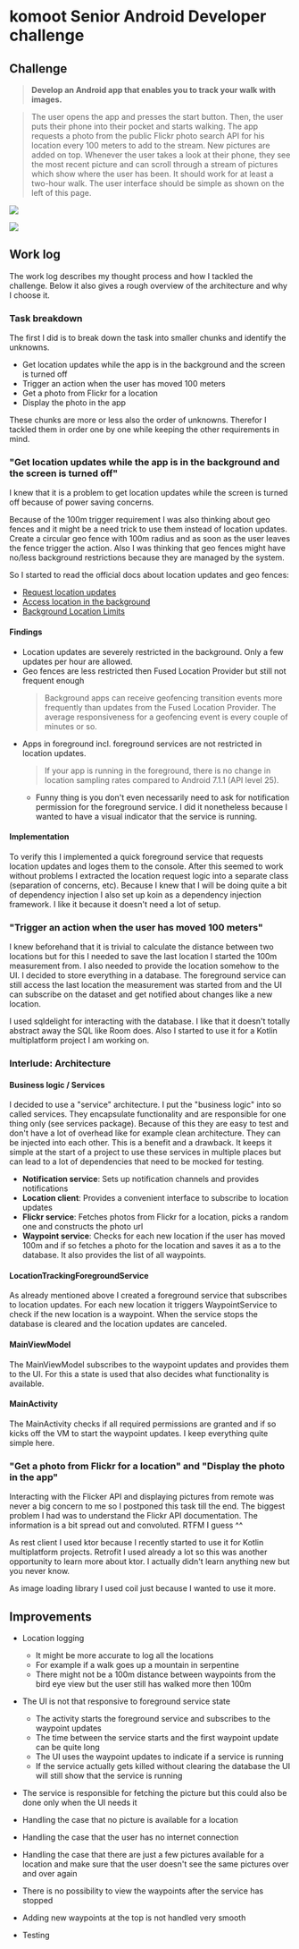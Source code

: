 # komoot Senior Android Developer challenge

## Challenge

> **Develop an Android app that enables you to track your walk with images.**

> The user opens the app and presses the start button. Then, the user puts their phone into their
> pocket and starts walking. The app requests a photo from the public Flickr photo search API for
> his location every 100 meters to add to the stream. New pictures are added on top. Whenever the
> user takes a look at their phone, they see the most recent picture and can scroll through a stream
> of pictures which show where the user has been. It should work for at least a two-hour walk.
> The user interface should be simple as shown on the left of this page.


![](pics/slide1.png)

![](pics/slide2.png)

## Work log

The work log describes my thought process and how I tackled the challenge. Below it also gives a
rough overview of the architecture and why I choose it.

### Task breakdown

The first I did is to break down the task into smaller chunks and identify the unknowns.

- Get location updates while the app is in the background and the screen is turned off
- Trigger an action when the user has moved 100 meters
- Get a photo from Flickr for a location
- Display the photo in the app

These chunks are more or less also the order of unknowns. Therefor I tackled them in order one by
one while keeping the other requirements in mind.

### "Get location updates while the app is in the background and the screen is turned off"

I knew that it is a problem to get location updates while the screen is turned off because of power
saving concerns.

Because of the 100m trigger requirement I was also thinking about geo fences and it might be a need
trick to use them instead of location updates. Create a circular geo fence with 100m radius and as
soon as the user leaves the fence trigger the action.
Also I was thinking that geo fences might have no/less background restrictions because they are
managed by the system.

So I started to read the official docs about location updates and geo fences:

- [Request location updates][locUpdates]
- [Access location in the background][backUpdates]
- [Background Location Limits][backLimits]

[locUpdates]: https://developer.android.com/develop/sensors-and-location/location/request-updates

[backUpdates]: https://developer.android.com/develop/sensors-and-location/location/background

[backLimits]: https://developer.android.com/about/versions/oreo/background-location-limits

#### Findings

- Location updates are severely restricted in the background. Only a few updates per hour are
  allowed.
- Geo fences are less restricted then Fused Location Provider but still not frequent enough
  > Background apps can receive geofencing transition events more frequently than updates from the
  Fused Location Provider. The average responsiveness for a geofencing event is every couple of
  minutes or so.
- Apps in foreground incl. foreground services are not restricted in location updates.
  > If your app is running in the foreground, there is no change in location sampling rates compared
  to Android 7.1.1 (API level 25).
    - Funny thing is you don't even necessarily need to ask for notification permission for the
      foreground service. I did it nonetheless because I wanted to have a visual indicator that the
      service is running.

#### Implementation

To verify this I implemented a quick foreground service that requests location updates and loges
them to the console. After this seemed to work without problems I extracted the location request
logic into a separate class (separation of concerns, etc). Because I knew that I will be doing quite
a bit of dependency injection I also set up koin as a dependency injection framework. I like it
because it doesn't need a lot of setup.

### "Trigger an action when the user has moved 100 meters"

I knew beforehand that it is trivial to calculate the distance between two locations but for this I
needed to save the last location I started the 100m measurement from. I also needed to provide the
location somehow to the UI. I decided to store everything in a database. The foreground service can
still access the last location the measurement was started from and the UI can subscribe on the
dataset and get notified about changes like a new location.

I used sqldelight for interacting with the database. I like that it doesn't totally abstract away
the SQL like Room does. Also I started to use it for a Kotlin multiplatform project I am working on.

### Interlude: Architecture

#### Business logic / Services

I decided to use a "service" architecture. I put the "business logic" into so called services. They
encapsulate functionality and are responsible for one thing only (see services package). Because of
this they are easy to test and don't have a lot of overhead like for example clean architecture.
They can be injected into each other. This is a benefit and a drawback. It keeps it simple at the
start of a project to use these services in multiple places but can lead to a lot of dependencies
that need to be mocked for testing.

- **Notification service**: Sets up notification channels and provides notifications
- **Location client**: Provides a convenient interface to subscribe to location updates
- **Flickr service**: Fetches photos from Flickr for a location, picks a random one and constructs
  the photo url
- **Waypoint service**: Checks for each new location if the user has moved 100m and if so fetches a
  photo for the location and saves it as a to the database. It also provides the list of all
  waypoints.

#### LocationTrackingForegroundService

As already mentioned above I created a foreground service that subscribes to location updates. For
each new location it triggers WaypointService to check if the new location is a waypoint. When the
service stops the database is cleared and the location updates are canceled.

#### MainViewModel

The MainViewModel subscribes to the waypoint updates and provides them to the UI. For this a state
is used that also decides what functionality is available.

#### MainActivity

The MainActivity checks if all required permissions are granted and if so kicks off the VM to start
the waypoint updates. I keep everything quite simple here.

### "Get a photo from Flickr for a location" and "Display the photo in the app"

Interacting with the Flicker API and displaying pictures from remote was never a big concern to me
so I postponed this task till the end. The biggest problem I had was to understand the Flickr API
documentation. The information is a bit spread out and convoluted. RTFM I guess ^^

As rest client I used ktor because I recently started to use it for Kotlin multiplatform projects.
Retrofit I used already a lot so this was another opportunity to learn more about ktor. I actually
didn't learn anything new but you never know.

As image loading library I used coil just because I wanted to use it more.

## Improvements

- Location logging
    - It might be more accurate to log all the locations
    - For example if a walk goes up a mountain in serpentine
    - There might not be a 100m distance between waypoints from the bird eye view but the user still
      has walked more then 100m

- The UI is not that responsive to foreground service state
    - The activity starts the foreground service and subscribes to the waypoint updates
    - The time between the service starts and the first waypoint update can be quite long
    - The UI uses the waypoint updates to indicate if a service is running
    - If the service actually gets killed without clearing the database the UI will still show that
      the service is running

- The service is responsible for fetching the picture but this could also be done only when the UI
  needs it

- Handling the case that no picture is available for a location

- Handling the case that the user has no internet connection

- Handling the case that there are just a few pictures available for a location and make sure that
  the user doesn't see the same pictures over and over again

- There is no possibility to view the waypoints after the service has stopped

- Adding new waypoints at the top is not handled very smooth

- Testing
